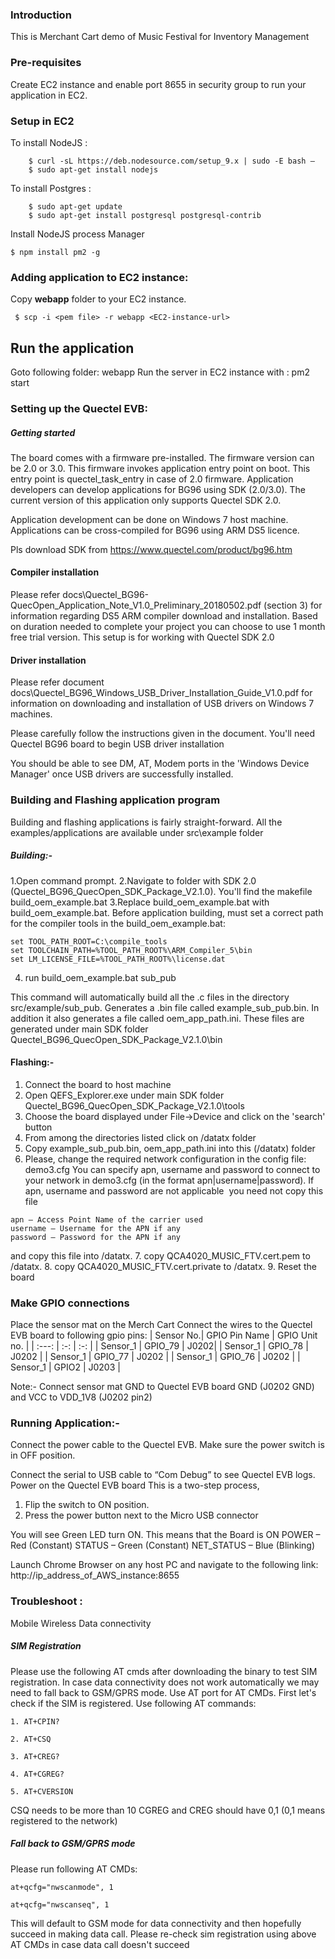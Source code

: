 ### Introduction
This is Merchant Cart demo of Music Festival for Inventory Management

### Pre-requisites
Create EC2 instance and enable port 8655 in security group to run your application in EC2.

### Setup in EC2
To install NodeJS :
```
	$ curl -sL https://deb.nodesource.com/setup_9.x | sudo -E bash –
	$ sudo apt-get install nodejs
```
To install Postgres :
```
    $ sudo apt-get update
    $ sudo apt-get install postgresql postgresql-contrib
```
Install NodeJS process Manager
```
$ npm install pm2 -g
```
### Adding application to EC2 instance:
Copy **webapp** folder to your EC2 instance.
```
 $ scp -i <pem file> -r webapp <EC2-instance-url>
```
## Run the application
Goto following folder: webapp 
Run the server in EC2 instance with : pm2 start

### Setting up the  Quectel EVB:
##### Getting started

The board comes with a firmware pre-installed. The firmware version can be 2.0 or 3.0. This firmware invokes application entry point on boot. This entry point is quectel_task_entry in case of 2.0 firmware. Application developers can develop applications for BG96 using SDK (2.0/3.0). The current version of this application only supports Quectel SDK 2.0.

Application development can be done on Windows 7 host machine. Applications can be cross-compiled for BG96 using ARM DS5 licence.

Pls download SDK from https://www.quectel.com/product/bg96.htm
#### Compiler installation

Please refer docs\Quectel_BG96-QuecOpen_Application_Note_V1.0_Preliminary_20180502.pdf (section 3) for information regarding DS5 ARM compiler download and installation. Based on duration needed to complete your project you can choose to use 1 month free trial version. This setup is for working with Quectel SDK 2.0
#### Driver installation

Please refer document docs\Quectel_BG96_Windows_USB_Driver_Installation_Guide_V1.0.pdf for information on downloading and installation of USB drivers on Windows 7 machines.

Please carefully follow the instructions given in the document. You'll need Quectel BG96 board to begin USB driver installation

You should be able to see DM, AT, Modem ports in the 'Windows Device Manager' once USB drivers are successfully installed.

### Building and Flashing application program

Building and flashing applications is fairly straight-forward. All the examples/applications are available under src\example folder

##### Building:-

1.Open command prompt.
2.Navigate to folder with SDK 2.0 (Quectel_BG96_QuecOpen_SDK_Package_V2.1.0). You'll find the makefile build_oem_example.bat
3.Replace build_oem_example.bat with build_oem_example.bat.
Before application building, must set a correct path for the compiler tools in the build_oem_example.bat:

```
set TOOL_PATH_ROOT=C:\compile_tools
set TOOLCHAIN_PATH=%TOOL_PATH_ROOT%\ARM_Compiler_5\bin
set LM_LICENSE_FILE=%TOOL_PATH_ROOT%\license.dat
```
4. run build_oem_example.bat sub_pub

This command will automatically build all the .c files in the directory src/example/sub_pub. Generates a .bin file called example_sub_pub.bin. In addition it also generates a file called oem_app_path.ini. These files are generated under main SDK folder Quectel_BG96_QuecOpen_SDK_Package_V2.1.0\bin

#### Flashing:-
1. Connect the board to host machine
2. Open QEFS_Explorer.exe under main SDK folder Quectel_BG96_QuecOpen_SDK_Package_V2.1.0\tools
3. Choose the board displayed under File->Device and click on the 'search' button
4. From among the directories listed click on /datatx folder
5. Copy example_sub_pub.bin, oem_app_path.ini into this (/datatx) folder
6. Please, change the required network configuration in the config file: demo3.cfg
You can specify apn, username and password to connect to your network in demo3.cfg (in the format apn|username|password). If apn, username and password are not applicable  you need not copy this file
```
apn – Access Point Name of the carrier used 
username – Username for the APN if any
password – Password for the APN if any
```
and copy this file into /datatx.
7. copy QCA4020_MUSIC_FTV.cert.pem to /datatx.
8. copy QCA4020_MUSIC_FTV.cert.private to /datatx.
9. Reset the board
### Make GPIO connections 
Place the sensor mat on the Merch Cart 
Connect the wires to the Quectel EVB board to following gpio pins:
| Sensor No.| GPIO Pin Name  | GPIO Unit no.  |
| :---:   | :-: | :-: |
| Sensor_1 | GPIO_79 | J0202|
| Sensor_1 | GPIO_78 | J0202 |
| Sensor_1 | GPIO_77 | J0202 |
| Sensor_1 | GPIO_76 | J0202 |
| Sensor_1 | GPIO2 | J0203 |

Note:- Connect sensor mat GND to Quectel EVB board GND (J0202 GND) and VCC to VDD_1V8 (J0202 pin2)
### Running Application:-
Connect the power cable to the Quectel EVB. Make sure the power switch is in OFF position.

Connect the serial to USB cable to “Com Debug” to see Quectel EVB logs.
Power on the Quectel EVB board This is a two-step process, 
1. Flip the switch to ON position.
2. Press the power button next to the Micro USB connector 

You will see Green LED turn ON. This means that the Board is ON 
POWER – Red (Constant) 
STATUS – Green (Constant) 
NET_STATUS – Blue (Blinking) 


Launch Chrome Browser on any host PC and navigate to the following link: http://ip_address_of_AWS_instance:8655 
### Troubleshoot : 
Mobile Wireless Data connectivity
##### SIM Registration
Please use the following AT cmds after downloading the binary to test SIM registration. In case data connectivity does not work automatically we may need to fall back to GSM/GPRS mode. Use AT port for AT CMDs.
First let's check if the SIM is registered. Use following AT commands:
```
1. AT+CPIN?

2. AT+CSQ

3. AT+CREG?

4. AT+CGREG?

5. AT+CVERSION
```
CSQ needs to be more than 10
CGREG and CREG should have 0,1 (0,1 means registered to the network)
##### Fall back to GSM/GPRS mode
Please run following AT CMDs:
```
at+qcfg="nwscanmode", 1

at+qcfg="nwscanseq", 1
```
This will default to GSM mode for data connectivity and then hopefully succeed in making data call. Please re-check sim registration using above AT CMDs in case data call doesn't succeed 

